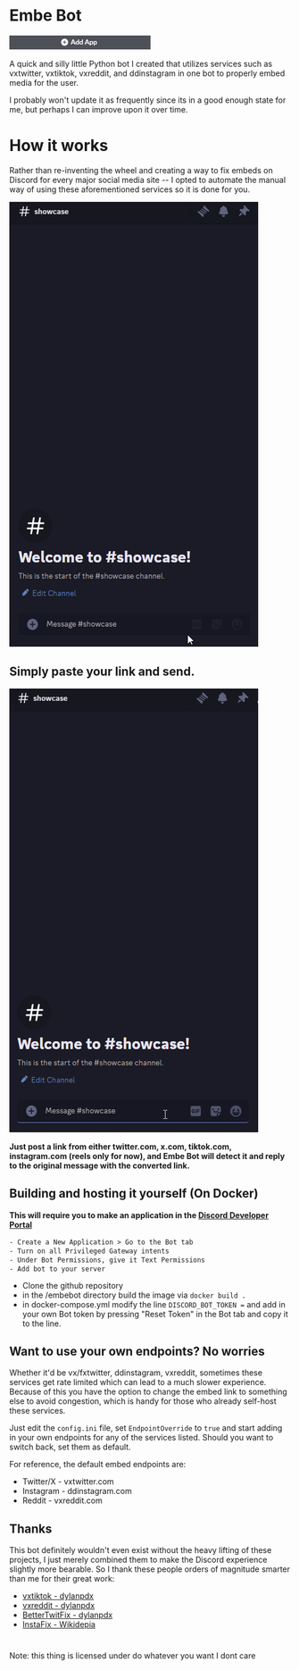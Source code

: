 # Embe Bot
[![](https://github.com/callbacked/embebot/blob/main/assets/add.png)](https://discord.com/api/oauth2/authorize?client_id=1100908930458198098&permissions=274877983744&scope=applications.commands%20bot)

A quick and silly little Python bot I created that utilizes services such as vxtwitter, vxtiktok, vxreddit, and ddinstagram in one bot to properly embed media for the user.

I probably won't update it as frequently since its in a good enough state for me, but perhaps I can improve 
upon it over time.

# How it works

Rather than re-inventing the wheel and creating a way to fix embeds on Discord for every major social media site -- I opted to automate the manual way of using these aforementioned services so it is done for you.

![](https://github.com/callbacked/embebot/blob/main/assets/manual-embed.gif)

## Simply paste your link and send.
![](https://github.com/callbacked/embebot/blob/main/assets/embed.gif)

**Just post a link from either twitter.com, x.com, tiktok.com, instagram.com (reels only for now), and Embe Bot will detect it and reply to the original message with the converted link.**


## Building and hosting it yourself (On Docker)

**This will require you to make an application in the [Discord Developer Portal](https://discord.com/developers/applications)**

	- Create a New Application > Go to the Bot tab
	- Turn on all Privileged Gateway intents
	- Under Bot Permissions, give it Text Permissions
	- Add bot to your server 
- Clone the github repository
- in the /embebot directory build the image via ``docker build .``
- in docker-compose.yml modify the line ``DISCORD_BOT_TOKEN =`` and add in your own Bot token by pressing "Reset Token" in the Bot tab and copy it to the line.

## Want to use your own endpoints? No worries

Whether it'd be vx/fxtwitter, ddinstagram, vxreddit, sometimes these services get rate limited which can lead to a much slower experience. Because of this you have the option to change the embed link to something else to avoid congestion, which is handy for those who already self-host these services.

Just edit the ``config.ini`` file, set ``EndpointOverride`` to ``true`` and start adding in your own endpoints for any of the services listed. Should you want to switch back, set them as default.

For reference, the default embed endpoints are:

* Twitter/X - vxtwitter.com
* Instagram - ddinstagram.com
* Reddit - vxreddit.com





## Thanks
This bot definitely wouldn't even exist without the heavy lifting of these projects, I just merely combined them to make the Discord experience slightly more bearable. So I thank these people orders of magnitude smarter than me for their great work:

* [vxtiktok - dylanpdx](https://github.com/dylanpdx/vxtiktok)
* [vxreddit - dylanpdx](https://github.com/dylanpdx/vxReddit)
* [BetterTwitFix - dylanpdx](https://github.com/dylanpdx/BetterTwitFix)
* [InstaFix - Wikidepia](https://github.com/Wikidepia/InstaFix)
# 
Note: this thing is licensed under do whatever you want I dont care



